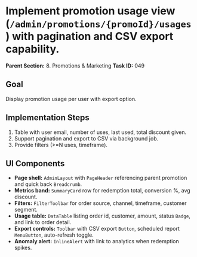 # Implement promotion usage view (`/admin/promotions/{promoId}/usages`) with pagination and CSV export capability.

**Parent Section:** 8. Promotions & Marketing
**Task ID:** 049

## Goal
Display promotion usage per user with export option.

## Implementation Steps
1. Table with user email, number of uses, last used, total discount given.
2. Support pagination and export to CSV via background job.
3. Provide filters (>=N uses, timeframe).

## UI Components
- **Page shell:** `AdminLayout` with `PageHeader` referencing parent promotion and quick back `Breadcrumb`.
- **Metrics band:** `SummaryCard` row for redemption total, conversion %, avg discount.
- **Filters:** `FilterToolbar` for order source, channel, timeframe, customer segment.
- **Usage table:** `DataTable` listing order id, customer, amount, status `Badge`, and link to order detail.
- **Export controls:** `Toolbar` with CSV export `Button`, scheduled report `MenuButton`, auto-refresh toggle.
- **Anomaly alert:** `InlineAlert` with link to analytics when redemption spikes.
